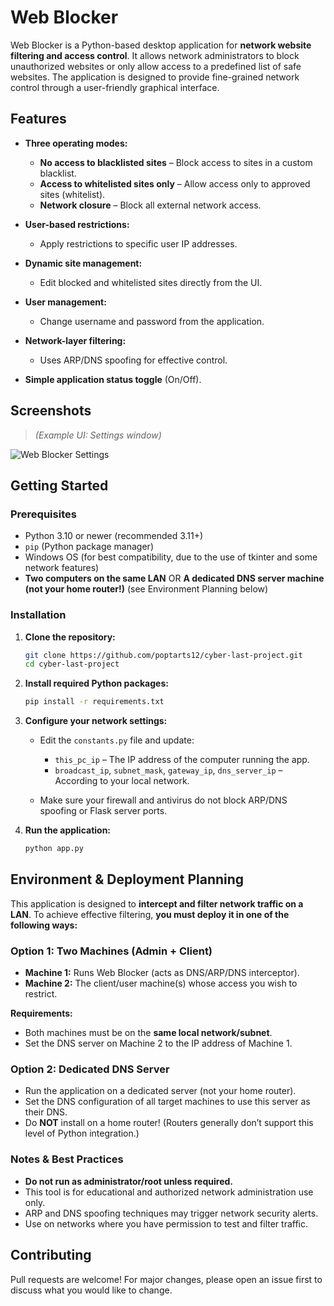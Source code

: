 # Web Blocker

Web Blocker is a Python-based desktop application for **network website filtering and access control**.
It allows network administrators to block unauthorized websites or only allow access to a predefined list of safe websites.
The application is designed to provide fine-grained network control through a user-friendly graphical interface.

## Features

* **Three operating modes:**

  * **No access to blacklisted sites** – Block access to sites in a custom blacklist.
  * **Access to whitelisted sites only** – Allow access only to approved sites (whitelist).
  * **Network closure** – Block all external network access.
* **User-based restrictions:**

  * Apply restrictions to specific user IP addresses.
* **Dynamic site management:**

  * Edit blocked and whitelisted sites directly from the UI.
* **User management:**

  * Change username and password from the application.
* **Network-layer filtering:**

  * Uses ARP/DNS spoofing for effective control.
* **Simple application status toggle** (On/Off).

## Screenshots

> *(Example UI: Settings window)*

![Web Blocker Settings](relative/path/to/your/screenshot.png)

<!-- Replace the path with your uploaded image, e.g. "images/settings.png" -->

## Getting Started

### Prerequisites

* Python 3.10 or newer (recommended 3.11+)
* `pip` (Python package manager)
* Windows OS (for best compatibility, due to the use of tkinter and some network features)
* **Two computers on the same LAN**
  OR
  **A dedicated DNS server machine (not your home router!)**
  (see Environment Planning below)

### Installation

1. **Clone the repository:**

   ```sh
   git clone https://github.com/poptarts12/cyber-last-project.git
   cd cyber-last-project
   ```

2. **Install required Python packages:**

   ```sh
   pip install -r requirements.txt
   ```

3. **Configure your network settings:**

   * Edit the `constants.py` file and update:

     * `this_pc_ip` – The IP address of the computer running the app.
     * `broadcast_ip`, `subnet_mask`, `gateway_ip`, `dns_server_ip` – According to your local network.
   * Make sure your firewall and antivirus do not block ARP/DNS spoofing or Flask server ports.

4. **Run the application:**

   ```sh
   python app.py
   ```

## Environment & Deployment Planning

This application is designed to **intercept and filter network traffic on a LAN**.
To achieve effective filtering, **you must deploy it in one of the following ways:**

### Option 1: Two Machines (Admin + Client)

* **Machine 1:** Runs Web Blocker (acts as DNS/ARP/DNS interceptor).
* **Machine 2:** The client/user machine(s) whose access you wish to restrict.

**Requirements:**

* Both machines must be on the **same local network/subnet**.
* Set the DNS server on Machine 2 to the IP address of Machine 1.

### Option 2: Dedicated DNS Server

* Run the application on a dedicated server (not your home router).
* Set the DNS configuration of all target machines to use this server as their DNS.
* Do **NOT** install on a home router!
  (Routers generally don’t support this level of Python integration.)

### Notes & Best Practices

* **Do not run as administrator/root unless required.**
* This tool is for educational and authorized network administration use only.
* ARP and DNS spoofing techniques may trigger network security alerts.
* Use on networks where you have permission to test and filter traffic.

## Contributing

Pull requests are welcome! For major changes, please open an issue first to discuss what you would like to change.


